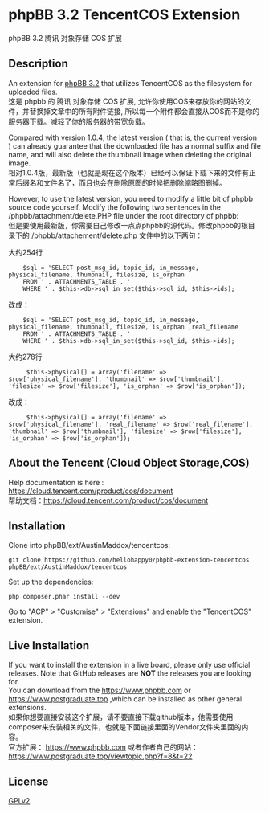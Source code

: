 # phpBB 3.2 TencentCOS Extension
 phpBB 3.2 腾讯 对象存储 COS 扩展

## Description

An extension for [phpBB 3.2](https://www.phpbb.com) that utilizes TencentCOS as the filesystem for uploaded files.  
这是 phpbb 的 腾讯 对象存储 COS 扩展, 允许你使用COS来存放你的网站的文件，并替换掉文章中的所有附件链接, 所以每一个附件都会直接从COS而不是你的服务器下载。减轻了你的服务器的带宽负载。  

Compared with version 1.0.4, the latest version ( that is, the current version ) can already guarantee that the downloaded file has a normal suffix and file name, and will also delete the thumbnail image when deleting the original image.  
相对1.0.4版，最新版（也就是现在这个版本）已经可以保证下载下来的文件有正常后缀名和文件名了，而且也会在删除原图的时候把删除缩略图删掉。  

However, to use the latest version, you need to modify a little bit of phpbb source code yourself. Modify the following two sentences in the /phpbb/attachment/delete.PHP file under the root directory of phpbb:  
但是要使用最新版，你需要自己修改一点点phpbb的源代码。修改phpbb的根目录下的 /phpbb/attachement/delete.php 文件中的以下两句：  

大约254行
```大约254行 原
    $sql = 'SELECT post_msg_id, topic_id, in_message, physical_filename, thumbnail, filesize, is_orphan
    FROM ' . ATTACHMENTS_TABLE . '
    WHERE ' . $this->db->sql_in_set($this->sql_id, $this->ids);
```
   改成：
```大约254行 改
    $sql = 'SELECT post_msg_id, topic_id, in_message, physical_filename, thumbnail, filesize, is_orphan ,real_filename
    FROM ' . ATTACHMENTS_TABLE . '
    WHERE ' . $this->db->sql_in_set($this->sql_id, $this->ids);
```
大约278行
```大约278行 改
     $this->physical[] = array('filename' => $row['physical_filename'], 'thumbnail' => $row['thumbnail'], 'filesize' => $row['filesize'], 'is_orphan' => $row['is_orphan']);
```
   改成：
```大约278行 改
     $this->physical[] = array('filename' => $row['physical_filename'], 'real_filename' => $row['real_filename'], 'thumbnail' => $row['thumbnail'], 'filesize' => $row['filesize'], 'is_orphan' => $row['is_orphan']);
```

## About the Tencent (Cloud Object Storage,COS)

Help documentation is here :  https://cloud.tencent.com/product/cos/document  
帮助文档：https://cloud.tencent.com/product/cos/document

## Installation

Clone into phpBB/ext/AustinMaddox/tencentcos:

    git clone https://github.com/hellohappy0/phpbb-extension-tencentcos phpBB/ext/AustinMaddox/tencentcos

Set up the dependencies:

    php composer.phar install --dev

Go to "ACP" > "Customise" > "Extensions" and enable the "TencentCOS" extension.

## Live Installation

If you want to install the extension in a live board, please only use official releases.
Note that GitHub releases are **NOT** the releases you are looking for.  
You can download from the https://www.phpbb.com or https://www.postgraduate.top ,which can be installed as other general extensions.  
如果你想要直接安装这个扩展，请不要直接下载github版本，他需要使用composer来安装相关的文件，也就是下面链接里面的Vendor文件夹里面的内容。  
官方扩展： https://www.phpbb.com 或者作者自己的网站： https://www.postgraduate.top/viewtopic.php?f=8&t=22

## License

[GPLv2](license.txt)
